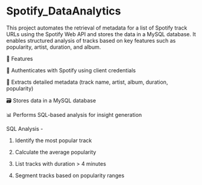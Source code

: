 # Spotify_DataAnalytics
This project automates the retrieval of metadata for a list of Spotify track URLs using the Spotify Web API and stores the data in a MySQL database. It enables structured analysis of tracks based on key features such as popularity, artist, duration, and album.

📌 Features

🔐 Authenticates with Spotify using client credentials

🎵 Extracts detailed metadata (track name, artist, album, duration, popularity)

🗃️ Stores data in a MySQL database

📊 Performs SQL-based analysis for insight generation

SQL Analysis -

  1) Identify the most popular track

  2) Calculate the average popularity

  3) List tracks with duration > 4 minutes

  4) Segment tracks based on popularity ranges


      
